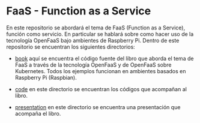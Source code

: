 # FaaS - Function as a Service

En este repositorio se abordará el tema de FaaS (Function as a Service), función como servicio.
En particular se hablará sobre como hacer uso de la tecnología OpenFaaS bajo ambientes de Raspberry Pi.
Dentro de este repositorio se encuentran los siguientes directorios:

* [book](book) aquí se encuentra el código fuente del libro que aborda el tema de FaaS a través de la tecnología OpenFaaS y de OpenFaaS sobre Kubernetes. Todos los ejemplos funcionan en ambientes basados en Raspberry Pi (Raspbian).

* [code](code) en este directorio se encuentran los códigos que acompañan al libro.

* [presentation](presentation) en este directorio se encuentra una presentación que acompaña el libro.
